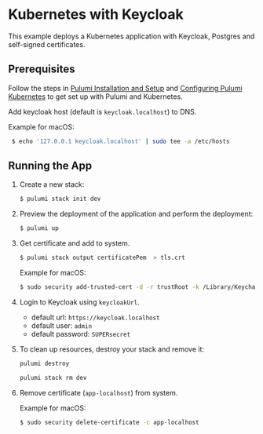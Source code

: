 # Kubernetes with Keycloak

This example deploys a Kubernetes application with Keycloak, Postgres and self-signed certificates.

## Prerequisites

Follow the steps in [Pulumi Installation and
Setup](https://www.pulumi.com/docs/get-started/install/) and [Configuring Pulumi
Kubernetes](https://www.pulumi.com/docs/intro/cloud-providers/kubernetes/setup/) to get set up with
Pulumi and Kubernetes.

Add keycloak host (default is `keycloak.localhost`) to DNS.

Example for macOS:

  ```bash
   $ echo '127.0.0.1 keycloak.localhost' | sudo tee -a /etc/hosts
   ```

## Running the App

1. Create a new stack:

   ```bash
   $ pulumi stack init dev
   ```

2. Preview the deployment of the application and perform the deployment:

   ```bash
   $ pulumi up
   ```

3. Get certificate and add to system.

   ```bash
   $ pulumi stack output certificatePem  > tls.crt
   ```
   Example for macOS:
   ```bash
   $ sudo security add-trusted-cert -d -r trustRoot -k /Library/Keychains/System.keychain ./tls.crt
   ```
4. Login to Keycloak using `keycloakUrl`.
    - default url: `https://keycloak.localhost`
    - default user: `admin`
    - default password: `SUPERsecret`

5. To clean up resources, destroy your stack and remove it:

   ```bash
   pulumi destroy
   ```
   ```bash
   pulumi stack rm dev
   ```
6. Remove certificate (`app-localhost`) from system.

   Example for macOS:
   ```bash
   $ sudo security delete-certificate -c app-localhost
   ```